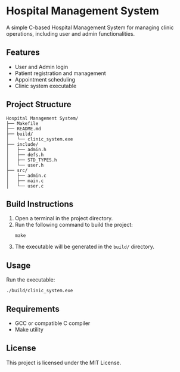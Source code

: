# Hospital Management System

A simple C-based Hospital Management System for managing clinic operations, including user and admin functionalities.

## Features

- User and Admin login
- Patient registration and management
- Appointment scheduling
- Clinic system executable

## Project Structure

```
Hospital Management System/
├── Makefile
├── README.md
├── build/
│   └── clinic_system.exe
├── include/
│   ├── admin.h
│   ├── defs.h
│   ├── STD_TYPES.h
│   └── user.h
├── src/
│   ├── admin.c
│   ├── main.c
│   └── user.c
```

## Build Instructions

1. Open a terminal in the project directory.
2. Run the following command to build the project:
   ```
   make
   ```
3. The executable will be generated in the `build/` directory.

## Usage

Run the executable:

```
./build/clinic_system.exe
```

## Requirements

- GCC or compatible C compiler
- Make utility


## License

This project is licensed under the MIT License.